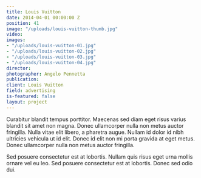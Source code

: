 ```yaml
---
title: Louis Vuitton
date: 2014-04-01 00:00:00 Z
position: 41
image: "/uploads/louis-vuitton-thumb.jpg"
video: 
images:
- "/uploads/louis-vuitton-01.jpg"
- "/uploads/louis-vuitton-02.jpg"
- "/uploads/louis-vuitton-03.jpg"
- "/uploads/louis-vuitton-04.jpg"
director: 
photographer: Angelo Pennetta
publication: 
client: Louis Vuitton
field: advertising
is-featured: false
layout: project
---
```


Curabitur blandit tempus porttitor. Maecenas sed diam eget risus varius blandit sit amet non magna. Donec ullamcorper nulla non metus auctor fringilla. Nulla vitae elit libero, a pharetra augue. Nullam id dolor id nibh ultricies vehicula ut id elit. Donec id elit non mi porta gravida at eget metus. Donec ullamcorper nulla non metus auctor fringilla.

Sed posuere consectetur est at lobortis. Nullam quis risus eget urna mollis ornare vel eu leo. Sed posuere consectetur est at lobortis. Donec sed odio dui.